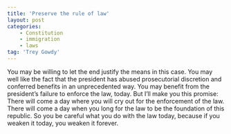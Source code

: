 ```yaml
---
title: 'Preserve the rule of law'
layout: post
categories:
    - Constitution
    - immigration
    - laws
tag: 'Trey Gowdy'
---
```


You may be willing to let the end justify the means in this case. You may well like the fact that the president has abused prosecutorial discretion and conferred benefits in an unprecedented way. You may benefit from the president’s failure to enforce the law, today. But I’ll make you this promise: There will come a day where you will cry out for the enforcement of the law. There will come a day when you long for the law to be the foundation of this republic. So you be careful what you do with the law today, because if you weaken it today, you weaken it forever.